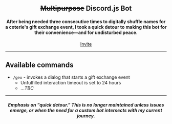 <h2 align="center"> <del>Multipurpose</del> Discord.js Bot </h2>

<h4 align="center"> After being needed three consecutive times to digitally shuffle names for a coterie's gift exchange event, I took a quick detour to making this bot for their convenience—and for undisturbed peace. </h4>
<p align="center">
  <a href="https://discord.com/oauth2/authorize?client_id=1222403123050446939">Invite</a>
</p>

---

## Available commands
- `/gex` - invokes a dialog that starts a gift exchange event
  - Unfulfilled interaction timeout is set to 24 hours
  - ...<em>TBC</em>

---

<h5 align="center"> 
  <em>Emphasis on "quick detour." This is no longer maintained unless issues emerge, or when the need for a custom bot intersects with my current journey.</em>
</h4>

